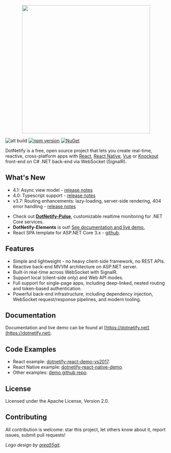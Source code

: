 <p align="center"><img width="400px" src="http://dotnetify.net/content/images/dotnetify-logo.png"></p>

![alt build](https://ci.appveyor.com/api/projects/status/github/dsuryd/dotnetify?svg=true)
[![npm version](https://badge.fury.io/js/dotnetify.svg)](https://badge.fury.io/js/dotnetify)
[![NuGet](https://img.shields.io/nuget/v/DotNetify.SignalR.svg?style=flat-square)](https://www.nuget.org/packages/DotNetify.SignalR/)

DotNetify is a free, open source project that lets you create real-time, reactive, cross-platform apps with [React](https://facebook.github.io/react/), [React Native](https://facebook.github.io/react-native/), [Vue](https://vuejs.org) or [Knockout](http://knockoutjs.com) front-end on C# .NET back-end via WebSocket (SignalR).

## What's New

- 4.1: Async view model - [release notes](https://github.com/dsuryd/dotNetify/releases/tag/v4.1)
- 4.0: Typescript support - [release notes](https://github.com/dsuryd/dotNetify/releases/tag/v4.0)
- v3.7: Routing enhancements: lazy-loading, server-side rendering, 404 error handling - [release notes](https://github.com/dsuryd/dotNetify/releases/tag/v3.7)

<div/>

- Check out [**DotNetify-Pulse**](https://github.com/dsuryd/dotnetify-pulse), customizable realtime monitoring for .NET Core services.
- **DotNetify-Elements** is out! <a href="http://dotnetify.net/elements">See documentation and live demo.</a>
- React SPA template for ASP.NET Core 3.x - [github](https://github.com/dsuryd/dotnetify-react-demo-vs2017/tree/master/ReactTemplate).

## Features

- Simple and lightweight - no heavy client-side framework, no REST APIs.
- Reactive back-end MVVM architecture on ASP.NET server.
- Built-in real-time across WebSocket with SignalR.
- Support local (client-side only) and Web API modes.
- Full support for single-page apps, including deep-linked, nested routing and token-based authentication.
- Powerful back-end infrastructure, including dependency injection, WebSocket request/response pipelines, and modern tooling.

## Documentation

Documentation and live demo can be found at [https://dotnetify.net](https://dotnetify.net).

## Code Examples

- React example: [dotnetify-react-demo-vs2017](https://github.com/dsuryd/dotnetify-react-demo-vs2017).
- React Native example: [dotnetify-react-native-demo](https://github.com/dsuryd/dotnetify-react-native-demo).
- Other examples: [demo github repo]([https://github.com/dsuryd/dotNetify/tree/master/Demo]).

## License

Licensed under the Apache License, Version 2.0.

## Contributing

All contribution is welcome: star this project, let others know about it, report issues, submit pull requests!

_Logo design by [area55git](https://github.com/area55git)._

